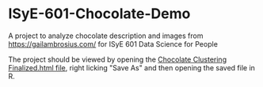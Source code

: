 # ISyE-601-Chocolate-Demo

A project to analyze chocolate description and images from https://gailambrosius.com/ for ISyE 601 Data Science for People

The project should be viewed by opening the [Chocolate Clustering Finalized.html file](https://github.com/snoejovich/ISyE-601-Chocolate-Demo/blob/main/Chocolate%20Notebook/Chocolate%20Clustering%20Finalized.nb.html), right licking "Save As" and then opening the saved file in R.
